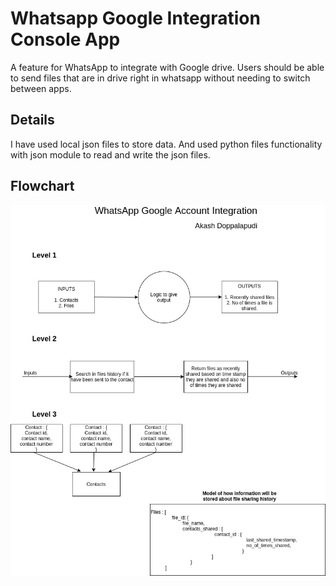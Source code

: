 # Whatsapp Google Integration Console App

A feature for WhatsApp to integrate with Google drive.
Users should be able to send files that are in drive right in whatsapp without needing to switch between apps.

## Details

I have used local json files to store data.
And used python files functionality with json module to read and write the json files.

## Flowchart

![Flowchart](/img/flowchart.jpg?raw=true 'Flowchart')
